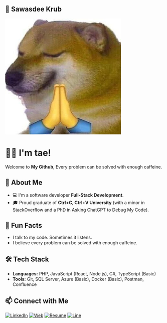 
## 📸 Sawasdee Krub
![Alt text](image.png)

# 👋😎 I'm tae!

Welcome to **My Github**, Every problem can be solved with enough caffeine.  


## 🚀 About Me
- 💻 I'm a software developer **Full-Stack Development**.
- 🎓 Proud graduate of **Ctrl+C, Ctrl+V University** (with a minor in StackOverflow and a PhD in Asking ChatGPT to Debug My Code).

## 💬 Fun Facts  
- I talk to my code. Sometimes it listens.  
- I believe every problem can be solved with enough caffeine.  


## 🛠 Tech Stack
- **Languages:** PHP, JavaScript (React, Node.js), C#, TypeScript (Basic)
- **Tools:** Git, SQL Server, Azure (Basic), Docker (Basic), Postman, Confluence

## 📫 Connect with Me
[![LinkedIn](https://img.shields.io/badge/LinkedIn-Profile-blue?logo=linkedin)](hhttps://www.linkedin.com/in/taeTriphop/)
[![Web](https://img.shields.io/badge/Portfolio-Website-orange?logo=google-chrome)](https://taetriphop.github.io/g9h/)
[![Resume](https://img.shields.io/badge/My-Resume-yellow?logo=readthedocs)]([https://taetriphop.github.io/g9h/](https://drive.google.com/drive/folders/1Wv3ga3Jok8-UvYM3OSa-34UXOP8_ohwV?usp=sharing))
[![Line](https://img.shields.io/badge/Contact-Line-green)](https://drive.google.com/drive/folders/1Me4hgGdX0N0FMZmHM6yWrKH_AbOiuf32)


